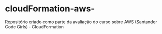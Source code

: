 # cloudFormation-aws-
Repositório criado como parte da avaliação do curso sobre AWS (Santander Code Girls) - CloudFormation

